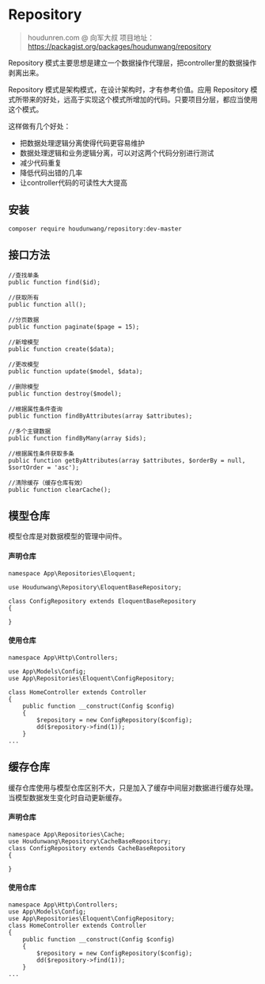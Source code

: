 # Repository 
> houdunren.com @ 向军大叔
项目地址：https://packagist.org/packages/houdunwang/repository

Repository 模式主要思想是建立一个数据操作代理层，把controller里的数据操作剥离出来。

Repository 模式是架构模式，在设计架构时，才有参考价值。应用 Repository 模式所带来的好处，远高于实现这个模式所增加的代码。只要项目分层，都应当使用这个模式。

这样做有几个好处：

- 把数据处理逻辑分离使得代码更容易维护
- 数据处理逻辑和业务逻辑分离，可以对这两个代码分别进行测试
- 减少代码重复
- 降低代码出错的几率
- 让controller代码的可读性大大提高

## 安装

```
composer require houdunwang/repository:dev-master
```

## 接口方法
```
//查找单条
public function find($id);

//获取所有
public function all();

//分页数据
public function paginate($page = 15);

//新增模型
public function create($data);

//更改模型
public function update($model, $data);

//删除模型
public function destroy($model);

//根据属性条件查询
public function findByAttributes(array $attributes);

//多个主键数据
public function findByMany(array $ids);

//根据属性条件获取多条
public function getByAttributes(array $attributes, $orderBy = null, $sortOrder = 'asc');

//清除缓存（缓存仓库有效）
public function clearCache();
```

## 模型仓库
模型仓库是对数据模型的管理中间件。
#### 声明仓库
```
namespace App\Repositories\Eloquent;

use Houdunwang\Repository\EloquentBaseRepository;

class ConfigRepository extends EloquentBaseRepository
{

}
```

#### 使用仓库
```
namespace App\Http\Controllers;

use App\Models\Config;
use App\Repositories\Eloquent\ConfigRepository;

class HomeController extends Controller
{
    public function __construct(Config $config)
    {
        $repository = new ConfigRepository($config);
        dd($repository->find(1));
    }
...
```
## 缓存仓库
缓存仓库使用与模型仓库区别不大，只是加入了缓存中间层对数据进行缓存处理。
当模型数据发生变化时自动更新缓存。

#### 声明仓库

```
namespace App\Repositories\Cache;
use Houdunwang\Repository\CacheBaseRepository;
class ConfigRepository extends CacheBaseRepository
{

}
```

#### 使用仓库

```
namespace App\Http\Controllers;
use App\Models\Config;
use App\Repositories\Eloquent\ConfigRepository;
class HomeController extends Controller
{
    public function __construct(Config $config)
    {
        $repository = new ConfigRepository($config);
        dd($repository->find(1));
    }
...
```



